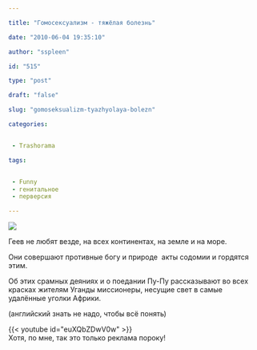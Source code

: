 ```yaml
---

title: "Гомосексуализм - тяжёлая болезнь"

date: "2010-06-04 19:35:10"

author: "sspleen"

id: "515"

type: "post"

draft: "false"

slug: "gomoseksualizm-tyazhyolaya-bolezn"

categories:


 - Trashorama

tags:


 - Funny
 - генитальное
 - перверсия

---
```

[![](/uploads/2012/05/sodom.jpg)](/2010/06/gomoseksualizm-tyazhyolaya-bolezn/sodom/)  
  
Геев не любят везде, на всех континентах, на земле и на море.  
  
Они совершают противные богу и природе  акты содомии и гордятся этим.  
  
Об этих срамных деяниях и о поедании Пу-Пу рассказывают во всех красках жителям Уганды миссионеры, несущие свет в самые удалённые уголки Африки.  
  
(английский знать не надо, чтобы всё понять)  
  
{{< youtube id="euXQbZDwV0w" >}}  
Хотя, по мне, так это только реклама пороку!